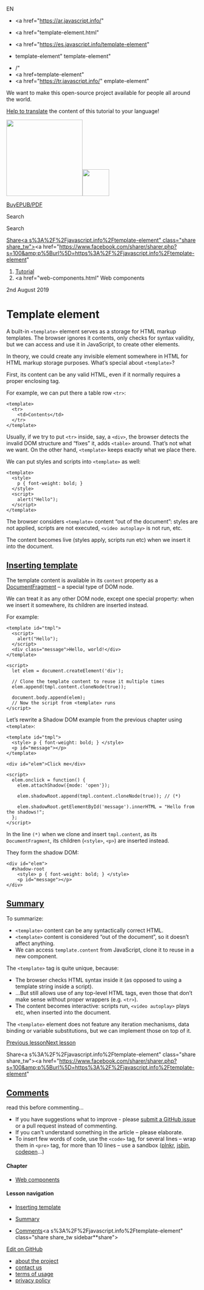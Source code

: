 EN

- <a href="https://ar.javascript.info/"
- <a href="template-element.html"
- <a href="https://es.javascript.info/template-element"

- template-element"
  template-element"

<!-- -->

- /"
- <a href=template-element"
- <a href="https://tr.javascript.info/"
  emplate-element"

We want to make this open-source project available for people all around the world.

[Help to translate](translate.html) the content of this tutorial to your language!

<a href="index.html" class="sitetoolbar__link sitetoolbar__link_logo"><img src="img/sitetoolbar__logo_en.svg" class="sitetoolbar__logo sitetoolbar__logo_normal" width="200" /><img src="img/sitetoolbar__logo_small_en.svg" class="sitetoolbar__logo sitetoolbar__logo_small" width="70" /></a>

<a href="ebook.html" class="buy-book-button"><span class="buy-book-button__extra-text">Buy</span>EPUB/PDF</a>

Search

Search

<a href="tutorial/map.html" class="map">

<span class="share-icons__title">Share</span><a s%3A%2F%2Fjavascript.info%2Ftemplate-element" class="share share_tw"></a><a href="https://www.facebook.com/sharer/sharer.php?s=100&amp;p%5Burl%5D=https%3A%2F%2Fjavascript.info%2Ftemplate-element" </a>

1.  <a href="index.html" class="breadcrumbs__link"><span class="breadcrumbs__hidden-text">Tutorial</span></a>
2.  <span id="breadcrumb-1"><a href="web-components.html" Web components</span></a></span>

2nd August 2019

# Template element

A built-in `<template>` element serves as a storage for HTML markup templates. The browser ignores it contents, only checks for syntax validity, but we can access and use it in JavaScript, to create other elements.

In theory, we could create any invisible element somewhere in HTML for HTML markup storage purposes. What’s special about `<template>`?

First, its content can be any valid HTML, even if it normally requires a proper enclosing tag.

For example, we can put there a table row `<tr>`:

    <template>
      <tr>
        <td>Contents</td>
      </tr>
    </template>

Usually, if we try to put `<tr>` inside, say, a `<div>`, the browser detects the invalid DOM structure and “fixes” it, adds `<table>` around. That’s not what we want. On the other hand, `<template>` keeps exactly what we place there.

We can put styles and scripts into `<template>` as well:

    <template>
      <style>
        p { font-weight: bold; }
      </style>
      <script>
        alert("Hello");
      </script>
    </template>

The browser considers `<template>` content “out of the document”: styles are not applied, scripts are not executed, `<video autoplay>` is not run, etc.

The content becomes live (styles apply, scripts run etc) when we insert it into the document.

## <a href="template-element.html#inserting-template" id="inserting-template" class="main__anchor">Inserting template</a>

The template content is available in its `content` property as a [DocumentFragment](modifying-document.html#document-fragment) – a special type of DOM node.

We can treat it as any other DOM node, except one special property: when we insert it somewhere, its children are inserted instead.

For example:

<a href="template-element.html#" class="toolbar__button toolbar__button_run" title="show"></a>

<a href="template-element.html#" class="toolbar__button toolbar__button_edit" title="open in sandbox"></a>

    <template id="tmpl">
      <script>
        alert("Hello");
      </script>
      <div class="message">Hello, world!</div>
    </template>

    <script>
      let elem = document.createElement('div');

      // Clone the template content to reuse it multiple times
      elem.append(tmpl.content.cloneNode(true));

      document.body.append(elem);
      // Now the script from <template> runs
    </script>

Let’s rewrite a Shadow DOM example from the previous chapter using `<template>`:

<a href="template-element.html#" class="toolbar__button toolbar__button_run" title="show"></a>

<a href="template-element.html#" class="toolbar__button toolbar__button_edit" title="open in sandbox"></a>

    <template id="tmpl">
      <style> p { font-weight: bold; } </style>
      <p id="message"></p>
    </template>

    <div id="elem">Click me</div>

    <script>
      elem.onclick = function() {
        elem.attachShadow({mode: 'open'});

        elem.shadowRoot.append(tmpl.content.cloneNode(true)); // (*)

        elem.shadowRoot.getElementById('message').innerHTML = "Hello from the shadows!";
      };
    </script>

In the line `(*)` when we clone and insert `tmpl.content`, as its `DocumentFragment`, its children (`<style>`, `<p>`) are inserted instead.

They form the shadow DOM:

    <div id="elem">
      #shadow-root
        <style> p { font-weight: bold; } </style>
        <p id="message"></p>
    </div>

## <a href="template-element.html#summary" id="summary" class="main__anchor">Summary</a>

To summarize:

- `<template>` content can be any syntactically correct HTML.
- `<template>` content is considered “out of the document”, so it doesn’t affect anything.
- We can access `template.content` from JavaScript, clone it to reuse in a new component.

The `<template>` tag is quite unique, because:

- The browser checks HTML syntax inside it (as opposed to using a template string inside a script).
- …But still allows use of any top-level HTML tags, even those that don’t make sense without proper wrappers (e.g. `<tr>`).
- The content becomes interactive: scripts run, `<video autoplay>` plays etc, when inserted into the document.

The `<template>` element does not feature any iteration mechanisms, data binding or variable substitutions, but we can implement those on top of it.

<a href="shadow-dom.html" class="page__nav page__nav_prev"><span class="page__nav-text"><span class="page__nav-text-shortcut"></span></span><span class="page__nav-text-alternate">Previous lesson</span></a><a href="slots-composition.html" class="page__nav page__nav_next"><span class="page__nav-text"><span class="page__nav-text-shortcut"></span></span><span class="page__nav-text-alternate">Next lesson</span></a>

<span class="share-icons__title">Share</span><a s%3A%2F%2Fjavascript.info%2Ftemplate-element" class="share share_tw"></a><a href="https://www.facebook.com/sharer/sharer.php?s=100&amp;p%5Burl%5D=https%3A%2F%2Fjavascript.info%2Ftemplate-element" </a>

<a href="tutorial/map.html" class="map">

## <a href="template-element.html#comments" id="comments">Comments</a>

<span class="comments__read-before-link">read this before commenting…</span>

- If you have suggestions what to improve - please [submit a GitHub issue](https://github.com/javascript-tutorial/en.javascript.info/issues/new) or a pull request instead of commenting.
- If you can't understand something in the article – please elaborate.
- To insert few words of code, use the `<code>` tag, for several lines – wrap them in `<pre>` tag, for more than 10 lines – use a sandbox ([plnkr](https://plnkr.co/edit/?p=preview), [jsbin](https://jsbin.com), [codepen](http://codepen.io)…)

<a href="tutorial/map.html" class="map"></a>

#### Chapter

- <a href="web-components.html" class="sidebar__link">Web components</a>

#### Lesson navigation

- <a href="template-element.html#inserting-template" class="sidebar__link">Inserting template</a>
- <a href="template-element.html#summary" class="sidebar__link">Summary</a>

- <a href="template-element.html#comments" class="sidebar__link">Comments</a><a s%3A%2F%2Fjavascript.info%2Ftemplate-element" class="share share_tw sidebar**share"></a><a href="https://www.facebook.com/sharer/sharer.php?s=100&amp;p%5Burl%5D=https%3A%2F%2Fjavascript.info%2Ftemplate-element" class="share share_fb sidebar**share"></a>

<a href="https://github.com/javascript-tutorial/en.javascript.info/blob/master/8-web-components/4-template-element" class="sidebar__link">Edit on GitHub</a>

- <a href="about.html" class="page-footer__link">about the project</a>
- <a href="about.html#contact-us" class="page-footer__link">contact us</a>
- <a href="terms.html" class="page-footer__link">terms of usage</a>
- <a href="privacy.html" class="page-footer__link">privacy policy</a>
